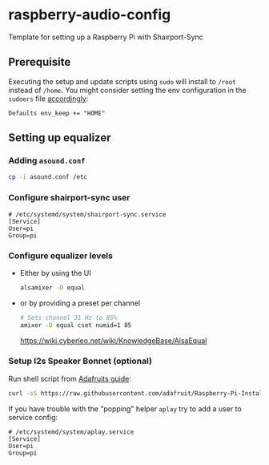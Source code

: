 # raspberry-audio-config
Template for setting up a Raspberry Pi with Shairport-Sync

## Prerequisite

Executing the setup and update scripts using `sudo` will install to `/root` instead of `/home`.
You might consider setting the env configuration in the `sudoers` file [accordingly](https://unix.stackexchange.com/a/91572):
```
Defaults env_keep += "HOME"
```

## Setting up equalizer

### Adding `asound.conf`
```bash
cp -i asound.conf /etc
```

### Configure shairport-sync user
```
# /etc/systemd/system/shairport-sync.service
[Service]
User=pi
Group=pi
```

### Configure equalizer levels

- Either by using the UI
  ```bash
  alsamixer -D equal
  ```
- or by providing a preset per channel
  ```bash
  # Sets channel 31 Hz to 85%
  amixer -D equal cset numid=1 85
  ```
  https://wiki.cyberleo.net/wiki/KnowledgeBase/AlsaEqual

### Setup I2s Speaker Bonnet (optional)

Run shell script from [Adafruits guide](https://learn.adafruit.com/adafruit-speaker-bonnet-for-raspberry-pi/raspberry-pi-usage):
```bash
curl -sS https://raw.githubusercontent.com/adafruit/Raspberry-Pi-Installer-Scripts/master/i2samp.sh | bash
```

If you have trouble with the "popping"  helper `aplay` try to add a user to service config:

```
# /etc/systemd/system/aplay.service
[Service]
User=pi
Group=pi
```
